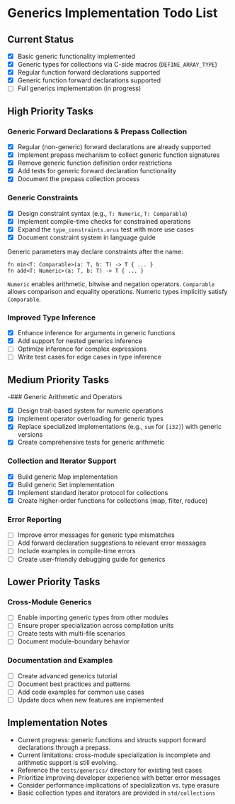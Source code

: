 <!-- filepath: /Users/hierat/Documents/Development/learning/orus_lang/docs/GENERICS.md -->
# Generics Implementation Todo List

## Current Status
- [x] Basic generic functionality implemented
- [x] Generic types for collections via C-side macros (`DEFINE_ARRAY_TYPE`)
- [x] Regular function forward declarations supported
- [x] Generic function forward declarations supported
- [ ] Full generics implementation (in progress)

## High Priority Tasks

### Generic Forward Declarations & Prepass Collection
- [x] Regular (non-generic) forward declarations are already supported
- [x] Implement prepass mechanism to collect generic function signatures
- [x] Remove generic function definition order restrictions
- [x] Add tests for generic forward declaration functionality
- [x] Document the prepass collection process

### Generic Constraints
- [x] Design constraint syntax (e.g., `T: Numeric`, `T: Comparable`)
- [x] Implement compile-time checks for constrained operations
- [x] Expand the `type_constraints.orus` test with more use cases
- [x] Document constraint system in language guide

Generic parameters may declare constraints after the name:

```
fn min<T: Comparable>(a: T, b: T) -> T { ... }
fn add<T: Numeric>(a: T, b: T) -> T { ... }
```

`Numeric` enables arithmetic, bitwise and negation operators. `Comparable`
allows comparison and equality operations. Numeric types implicitly satisfy
`Comparable`.

### Improved Type Inference
- [x] Enhance inference for arguments in generic functions
- [x] Add support for nested generics inference
- [ ] Optimize inference for complex expressions
- [ ] Write test cases for edge cases in type inference

## Medium Priority Tasks

-### Generic Arithmetic and Operators
- [x] Design trait-based system for numeric operations
- [x] Implement operator overloading for generic types
- [x] Replace specialized implementations (e.g., `sum` for `[i32]`) with generic versions
- [x] Create comprehensive tests for generic arithmetic

### Collection and Iterator Support
- [x] Build generic Map implementation
- [x] Build generic Set implementation
- [x] Implement standard iterator protocol for collections
- [x] Create higher-order functions for collections (map, filter, reduce)

### Error Reporting
- [ ] Improve error messages for generic type mismatches
- [ ] Add forward declaration suggestions to relevant error messages
- [ ] Include examples in compile-time errors
- [ ] Create user-friendly debugging guide for generics

## Lower Priority Tasks

### Cross-Module Generics
- [ ] Enable importing generic types from other modules
- [ ] Ensure proper specialization across compilation units
- [ ] Create tests with multi-file scenarios
- [ ] Document module-boundary behavior

### Documentation and Examples
- [ ] Create advanced generics tutorial
- [ ] Document best practices and patterns
- [ ] Add code examples for common use cases
- [ ] Update docs when new features are implemented

## Implementation Notes
* Current progress: generic functions and structs support forward declarations through a prepass.
* Current limitations: cross-module specialization is incomplete and arithmetic support is still evolving.
* Reference the `tests/generics/` directory for existing test cases
* Prioritize improving developer experience with better error messages
* Consider performance implications of specialization vs. type erasure
* Basic collection types and iterators are provided in `std/collections`
